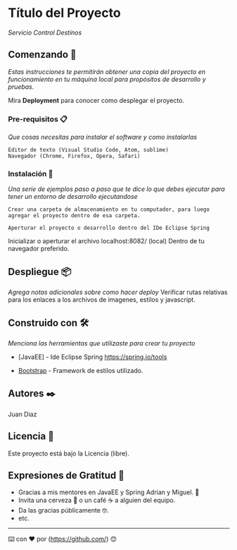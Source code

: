 # Título del Proyecto

_Servicio Control Destinos_

## Comenzando 🚀

_Estas instrucciones te permitirán obtener una copia del proyecto en funcionamiento en tu máquina local para propósitos de desarrollo y pruebas._

Mira **Deployment** para conocer como desplegar el proyecto.


### Pre-requisitos 📋

_Que cosas necesitas para instalar el software y como instalarlas_

```
Editor de texto (Visual Studio Code, Atom, sublime)
Navegador (Chrome, Firefox, Opera, Safari)
```

### Instalación 🔧

_Una serie de ejemplos paso a paso que te dice lo que debes ejecutar para tener un entorno de desarrollo ejecutandose_

```
Crear una carpeta de almacenamiento en tu computador, para luego agregar el proyecto dentro de esa carpeta.
```
```
Aperturar el proyecto o desarrollo dentro del IDe Eclipse Spring
```

Inicializar o aperturar el archivo localhost:8082/ (local)
Dentro de tu navegador preferido.


## Despliegue 📦

_Agrega notas adicionales sobre como hacer deploy_
Verificar rutas relativas para los enlaces a los archivos de imagenes, estilos y javascript.

## Construido con 🛠️

_Menciona las herramientas que utilizaste para crear tu proyecto_

* [JavaEE] - Ide Eclipse Spring https://spring.io/tools

* [Bootstrap](https://getbootstrap.com/) - Framework de estilos utilizado.



## Autores ✒️

Juan Diaz


## Licencia 📄

Este proyecto está bajo la Licencia (libre).
## Expresiones de Gratitud 🎁

* Gracias a mis mentores en JavaEE y Spring Adrian y Miguel. 📢
* Invita una cerveza 🍺 o un café ☕ a alguien del equipo. 
* Da las gracias públicamente 🤓.
* etc.



---
⌨️ con ❤️ por (https://github.com/) 😊
